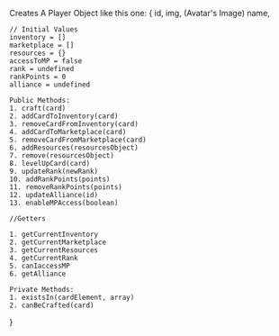 Creates A Player Object like this one:
{
    id,
    img, (Avatar's Image)
    name,

    // Initial Values
    inventory = []
    marketplace = []
    resources = {}
    accessToMP = false
    rank = undefined
    rankPoints = 0
    alliance = undefined

    Public Methods:
    1. craft(card)
    2. addCardToInventory(card)
    3. removeCardFromInventory(card)
    4. addCardToMarketplace(card)
    5. removeCardFromMarketplace(card)
    6. addResources(resourcesObject)
    7. remove(resourcesObject)
    8. levelUpCard(card)
    9. updateRank(newRank)
    10. addRankPoints(points)
    11. removeRankPoints(points)
    12. updateAlliance(id)
    13. enableMPAccess(boolean)

    //Getters

    1. getCurrentInventory
    2. getCurrentMarketplace
    3. getCurrentResources
    4. getCurrentRank
    5. canIaccessMP
    6. getAlliance

    Private Methods:
    1. existsIn(cardElement, array)
    2. canBeCrafted(card)


}
